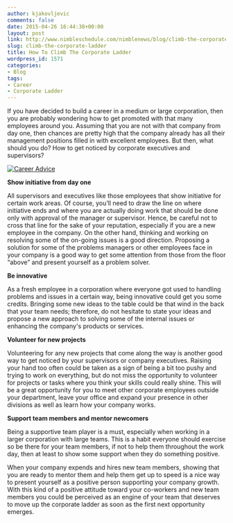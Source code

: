 ```yaml
---
author: kjakovljevic
comments: false
date: 2015-04-26 16:44:38+00:00
layout: post
link: http://www.nimbleschedule.com/nimblenews/blog/climb-the-corporate-ladder/
slug: climb-the-corporate-ladder
title: How To Climb The Corporate Ladder
wordpress_id: 1571
categories:
- Blog
tags:
- Career
- Corporate Ladder
---
```


If you have decided to build a career in a medium or large corporation, then you are probably wondering how to get promoted with that many employees around you. Assuming that you are not with that company from day one, then chances are pretty high that the company already has all their management positions filled in with excellent employees. But then, what should you do? How to get noticed by corporate executives and supervisors?

[![Career Advice](http://www.nimbleschedule.com/wp-content/uploads/2015/04/get-promoted-thumb.jpg)](http://www.nimbleschedule.com/wp-content/uploads/2015/04/get-promoted.jpg)

**Show initiative from day one**

All supervisors and executives like those employees that show initiative for certain work areas. Of course, you’ll need to draw the line on where initiative ends and where you are actually doing work that should be done only with approval of the manager or supervisor. Hence, be careful not to cross that line for the sake of your reputation, especially if you are a new employee in the company. On the other hand, thinking and working on resolving some of the on-going issues is a good direction. Proposing a solution for some of the problems managers or other employees face in your company is a good way to get some attention from those from the floor “above” and present yourself as a problem solver.

**Be innovative**

As a fresh employee in a corporation where everyone got used to handling problems and issues in a certain way, being innovative could get you some credits. Bringing some new ideas to the table could be that wind in the back that your team needs; therefore, do not hesitate to state your ideas and propose a new approach to solving some of the internal issues or enhancing the company's products or services. 

**Volunteer for new projects**

Volunteering for any new projects that come along the way is another good way to get noticed by your supervisors or company executives. Raising your hand too often could be taken as a sign of being a bit too pushy and trying to work on everything, but do not miss the opportunity to volunteer for projects or tasks where you think your skills could really shine. This will be a great opportunity for you to meet other corporate employees outside your department, leave your office and expand your presence in other divisions as well as learn how your company works.

**Support team members and mentor newcomers**

Being a supportive team player is a must, especially when working in a larger corporation with large teams. This is a habit everyone should exercise so be there for your team members, if not to help them throughout the work day, then at least to show some support when they do something positive. 

When your company expends and hires new team members, showing that you are ready to mentor them and help them get up to speed is a nice way to present yourself as a positive person supporting your company growth. With this kind of a positive attitude toward your co-workers and new team members you could be perceived as an engine of your team that deserves to move up the corporate ladder as soon as the first next opportunity emerges.

